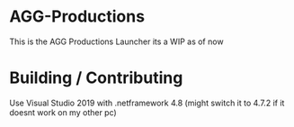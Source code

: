 # AGG-Productions

This is the AGG Productions Launcher its a WIP as of now

# Building / Contributing

Use Visual Studio 2019 with .netframework 4.8 (might switch it to 4.7.2 if it doesnt work on my other pc)
